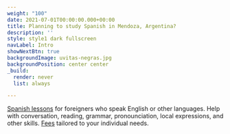 ```yaml
---
weight: "100"
date: 2021-07-01T00:00:00.000+00:00
title: Planning to study Spanish in Mendoza, Argentina?
description: ''
style: style1 dark fullscreen
navLabel: Intro
showNextBtn: true
backgroundImage: uvitas-negras.jpg
backgroundPosition: center center
_build:
  render: never
  list: always

---
```

[Spanish lessons](/spanish-lessons/) for foreigners who speak English or other languages. Help with conversation, reading, grammar, pronounciation, local expressions, and other skills. [Fees](/fees/) tailored to your individual needs.
